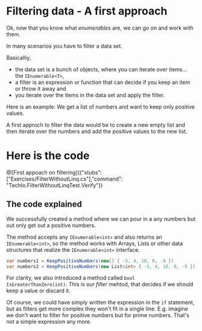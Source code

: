 # Filtering data - A first approach

Ok, now that you know what *enumerables* are, we can go on and work with them.

In many scenarios you have to filter a data set.

Basicalliy, 
* the data set is a bunch of objects, where you can iterate over items... the `IEnumerable<T>`,
* a filter is an expression or function that can decide if you keep an item or throw it away and
* you iterate over the items in the data set and apply the filter.

Here is an example:
We get a list of numbers and want to keep only positive values.

A first approch to filter the data would be to create a new empty list and then iterate over
the numbers and add the positive values to the new list.

# Here is the code

@[First appoach on filtering]({"stubs": ["Exercises/FilterWithoutLinq.cs"],"command": "TechIo.FilterWithoutLinqTest.Verify"})

## The code explained

We successfully created a method where we can pour in a any numbers but out only get out a positive numbers.

The method accepts any `IEnumerable<int>` and also returns an `IEnumerable<int>`, so the method works with
Arrays, Lists or other data structures that realize the `IEnumerable<int>` interface.

```c#
var numbers1 = KeepPositiveNumbers(new[] { -5, 4, 10, 0, -9 })
var numbers2 = KeepPositiveNumbers(new List<int> { -5, 4, 10, 0, -9 })
```

For clarity, we also introduced a method called `bool IsGreaterThanZero(int)`.
This is our *filter* mehtod, that decides if we should keep a value or discard it.

Of course, we could have simply written the expression in the `if` statement, but as filters get more complex they won't fit in a single line.
E.g. imagine we don't want to filter for positive numbers but for prime numbers. 
That's not a simple expression any more.
